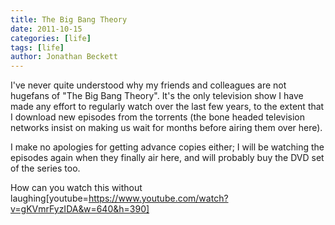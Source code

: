 ```yaml
---
title: The Big Bang Theory
date: 2011-10-15
categories: [life]
tags: [life]
author: Jonathan Beckett
---
```


I've never quite understood why my friends and colleagues are not hugefans of "The Big Bang Theory". It's the only television show I have made any effort to regularly watch over the last few years, to the extent that I download new episodes from the torrents (the bone headed television networks insist on making us wait for months before airing them over here).

I make no apologies for getting advance copies either; I will be watching the episodes again when they finally air here, and will probably buy the DVD set of the series too.

How can you watch this without laughing[youtube=https://www.youtube.com/watch?v=gKVmrFyzIDA&w=640&h=390]